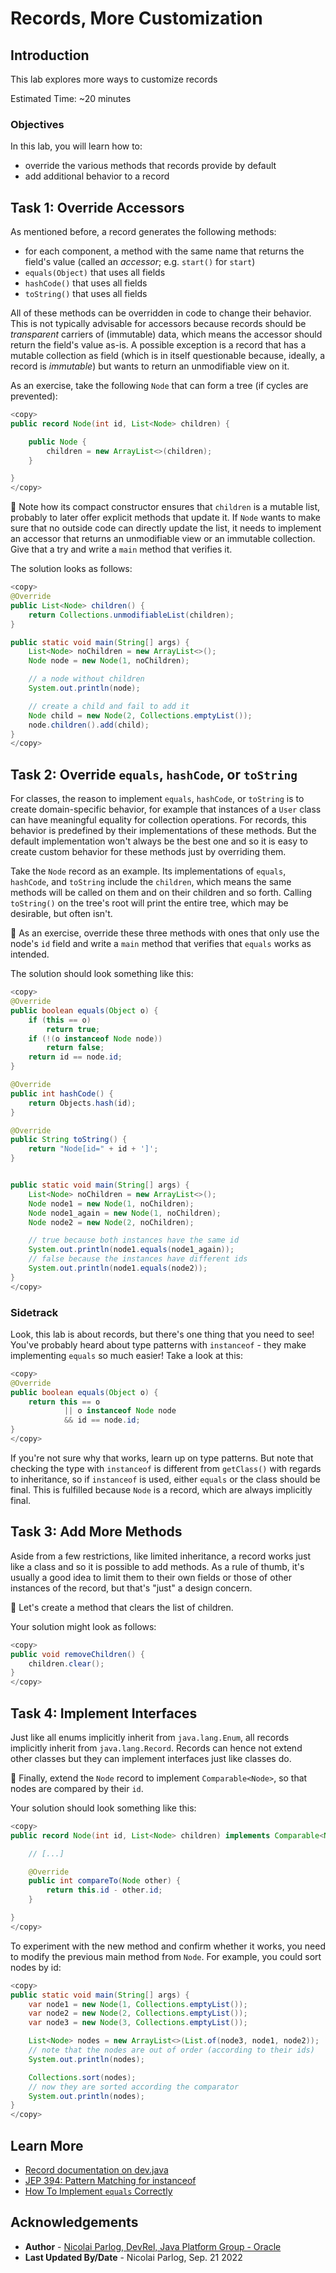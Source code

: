 # Records, More Customization

## Introduction

This lab explores more ways to customize records

Estimated Time: ~20 minutes

### **Objectives**

In this lab, you will learn how to:

* override the various methods that records provide by default
* add additional behavior to a record

## Task 1: Override Accessors

As mentioned before, a record generates the following methods:

* for each component, a method with the same name that returns the field's value (called an _accessor_; e.g. `start()` for `start`)
* `equals(Object)` that uses all fields
* `hashCode()` that uses all fields
* `toString()` that uses all fields

All of these methods can be overridden in code to change their behavior.
This is not typically advisable for accessors because records should be _transparent_ carriers of (immutable) data, which means the accessor should return the field's value as-is.
A possible exception is a record that has a mutable collection as field (which is in itself questionable because, ideally, a record is _immutable_) but wants to return an unmodifiable view on it.

As an exercise, take the following `Node` that can form a tree (if cycles are prevented):

```java
<copy>
public record Node(int id, List<Node> children) {

	public Node {
		children = new ArrayList<>(children);
	}

}
</copy>
```

💪 Note how its compact constructor ensures that `children` is a mutable list, probably to later offer explicit methods that update it.
If `Node` wants to make sure that no outside code can directly update the list, it needs to implement an accessor that returns an unmodifiable view or an immutable collection.
Give that a try and write a `main` method that verifies it.

The solution looks as follows:

```java
<copy>
@Override
public List<Node> children() {
	return Collections.unmodifiableList(children);
}

public static void main(String[] args) {
	List<Node> noChildren = new ArrayList<>();
	Node node = new Node(1, noChildren);

	// a node without children
	System.out.println(node);

	// create a child and fail to add it
	Node child = new Node(2, Collections.emptyList());
	node.children().add(child);
}
</copy>
```

## Task 2: Override `equals`, `hashCode`, or `toString`

For classes, the reason to implement `equals`, `hashCode`, or `toString` is to create domain-specific behavior, for example that instances of a `User` class can have meaningful equality for collection operations.
For records, this behavior is predefined by their implementations of these methods.
But the default implementation won't always be the best one and so it is easy to create custom behavior for these methods just by overriding them.

Take the `Node` record as an example.
Its implementations of `equals`, `hashCode`, and `toString` include the `children`, which means the same methods will be called on them and on their children and so forth.
Calling `toString()` on the tree's root will print the entire tree, which may be desirable, but often isn't.

💪 As an exercise, override these three methods with ones that only use the node's `id` field and write a `main` method that verifies that `equals` works as intended.

The solution should look something like this:

```java
<copy>
@Override
public boolean equals(Object o) {
	if (this == o)
		return true;
	if (!(o instanceof Node node))
		return false;
	return id == node.id;
}

@Override
public int hashCode() {
	return Objects.hash(id);
}

@Override
public String toString() {
	return "Node[id=" + id + ']';
}


public static void main(String[] args) {
	List<Node> noChildren = new ArrayList<>();
	Node node1 = new Node(1, noChildren);
	Node node1_again = new Node(1, noChildren);
	Node node2 = new Node(2, noChildren);

	// true because both instances have the same id
	System.out.println(node1.equals(node1_again));
	// false because the instances have different ids
	System.out.println(node1.equals(node2));
}
</copy>
```

### Sidetrack

Look, this lab is about records, but there's one thing that you need to see!
You've probably heard about type patterns with `instanceof` - they make implementing `equals` so much easier!
Take a look at this:

```java
<copy>
@Override
public boolean equals(Object o) {
	return this == o
			|| o instanceof Node node
			&& id == node.id;
}
</copy>
```

If you're not sure why that works, learn up on type patterns.
But note that checking the type with `instanceof` is different from `getClass()` with regards to inheritance, so if `instanceof` is used, either `equals` or the class should be final.
This is fulfilled because `Node` is a record, which are always implicitly final.


## Task 3: Add More Methods

Aside from a few restrictions, like limited inheritance, a record works just like a class and so it is possible to add methods.
As a rule of thumb, it's usually a good idea to limit them to their own fields or those of other instances of the record, but that's "just" a design concern.

💪 Let's create a method that clears the list of children.

Your solution might look as follows:

```java
<copy>
public void removeChildren() {
	children.clear();
}
</copy>
```


## Task 4: Implement Interfaces

Just like all enums implicitly inherit from `java.lang.Enum`, all records implicitly inherit from `java.lang.Record`.
Records can hence not extend other classes but they can implement interfaces just like classes do.

💪 Finally, extend the `Node` record to implement `Comparable<Node>`, so that nodes are compared by their `id`.

Your solution should look something like this:

```java
<copy>
public record Node(int id, List<Node> children) implements Comparable<Node> {

	// [...]

	@Override
	public int compareTo(Node other) {
		return this.id - other.id;
	}

}
</copy>
```

To experiment with the new method and confirm whether it works, you need to modify the previous main method from `Node`.
For example, you could sort nodes by id:

```java
<copy>
public static void main(String[] args) {
	var node1 = new Node(1, Collections.emptyList());
	var node2 = new Node(2, Collections.emptyList());
	var node3 = new Node(3, Collections.emptyList());

	List<Node> nodes = new ArrayList<>(List.of(node3, node1, node2));
	// note that the nodes are out of order (according to their ids)
	System.out.println(nodes);

	Collections.sort(nodes);
	// now they are sorted according the comparator
	System.out.println(nodes);
}
</copy>
```


## Learn More

* [Record documentation on dev.java](https://dev.java/learn/using-record-to-model-immutable-data/)
* [JEP 394: Pattern Matching for instanceof](https://openjdk.org/jeps/394)
* [How To Implement `equals` Correctly](https://nipafx.dev/implement-java-equals-correctly/)

## Acknowledgements

* **Author** - [Nicolai Parlog, DevRel, Java Platform Group - Oracle](https://nipafx.dev/)
* **Last Updated By/Date** - Nicolai Parlog, Sep. 21 2022
